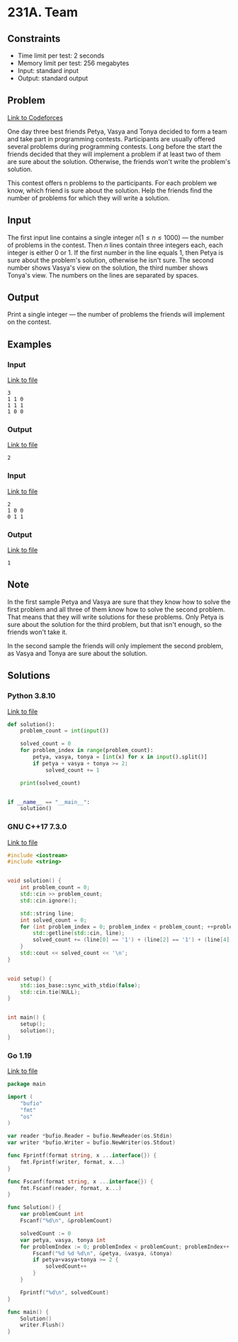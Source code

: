 # 231A. Team

## Constraints

  - Time limit per test: 2 seconds
  - Memory limit per test: 256 megabytes
  - Input: standard input
  - Output: standard output

## Problem

[Link to Codeforces](https://codeforces.com/problemset/problem/231/A)

One day three best friends Petya, Vasya and Tonya decided to form a team and take part in programming contests. Participants are usually offered several problems during programming contests. Long before the start the friends decided that they will implement a problem if at least two of them are sure about the solution. Otherwise, the friends won't write the problem's solution.

This contest offers n problems to the participants. For each problem we know, which friend is sure about the solution. Help the friends find the number of problems for which they will write a solution.

## Input

The first input line contains a single integer $n (1 \leq n \leq 1000)$ — the number of problems in the contest. Then $n$ lines contain three integers each, each integer is either 0 or 1. If the first number in the line equals 1, then Petya is sure about the problem's solution, otherwise he isn't sure. The second number shows Vasya's view on the solution, the third number shows Tonya's view. The numbers on the lines are separated by spaces.

## Output

Print a single integer — the number of problems the friends will implement on the contest.

## Examples

### Input

[Link to file](input_0.txt)

```
3
1 1 0
1 1 1
1 0 0
```

### Output

[Link to file](expected_0.txt)

```
2
```

### Input

[Link to file](input_1.txt)

```
2
1 0 0
0 1 1
```

### Output

[Link to file](expected_1.txt)

```
1
```

## Note

In the first sample Petya and Vasya are sure that they know how to solve the first problem and all three of them know how to solve the second problem. That means that they will write solutions for these problems. Only Petya is sure about the solution for the third problem, but that isn't enough, so the friends won't take it.

In the second sample the friends will only implement the second problem, as Vasya and Tonya are sure about the solution.

## Solutions

### Python 3.8.10

[Link to file](solution.py)

```python
def solution():
    problem_count = int(input())

    solved_count = 0
    for problem_index in range(problem_count):
        petya, vasya, tonya = [int(x) for x in input().split()]
        if petya + vasya + tonya >= 2:
            solved_count += 1

    print(solved_count)


if __name__ == "__main__":
    solution()
```

### GNU C++17 7.3.0

[Link to file](solution.cpp)

```cpp
#include <iostream>
#include <string>


void solution() {
    int problem_count = 0;
    std::cin >> problem_count;
    std::cin.ignore();

    std::string line;
    int solved_count = 0;
    for (int problem_index = 0; problem_index < problem_count; ++problem_index) {
        std::getline(std::cin, line);
        solved_count += (line[0] == '1') + (line[2] == '1') + (line[4] == '1') >= 2 ? 1 : 0;
    }
    std::cout << solved_count << '\n';
}


void setup() {
    std::ios_base::sync_with_stdio(false);
    std::cin.tie(NULL);
}


int main() {
    setup();
    solution();
}
```

### Go 1.19

[Link to file](solution.go)

```go
package main

import (
	"bufio"
	"fmt"
	"os"
)

var reader *bufio.Reader = bufio.NewReader(os.Stdin)
var writer *bufio.Writer = bufio.NewWriter(os.Stdout)

func Fprintf(format string, x ...interface{}) {
	fmt.Fprintf(writer, format, x...)
}

func Fscanf(format string, x ...interface{}) {
	fmt.Fscanf(reader, format, x...)
}

func Solution() {
	var problemCount int
	Fscanf("%d\n", &problemCount)

	solvedCount := 0
	var petya, vasya, tonya int
	for problemIndex := 0; problemIndex < problemCount; problemIndex++ {
		Fscanf("%d %d %d\n", &petya, &vasya, &tonya)
		if petya+vasya+tonya >= 2 {
			solvedCount++
		}
	}

	Fprintf("%d\n", solvedCount)
}

func main() {
	Solution()
	writer.Flush()
}
```